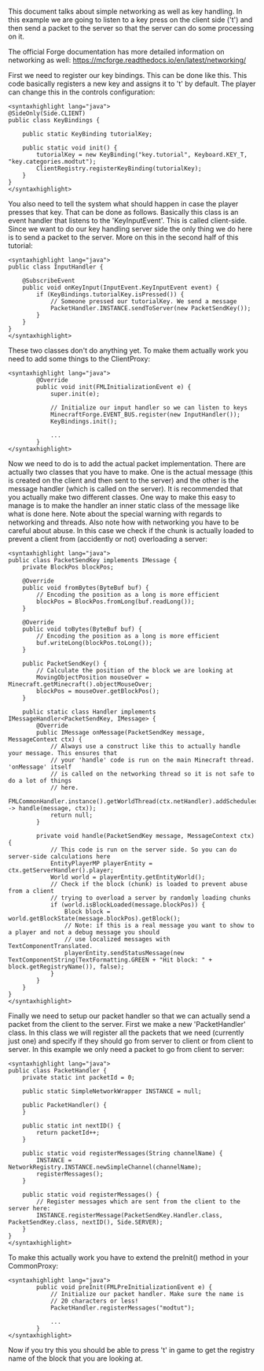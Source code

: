This document talks about simple networking as well as key handling. In this example we are going to listen to a key press on the client side ('t') and then send a packet to the server so that the server can do some processing on it.

The official Forge documentation has more detailed information on networking as well: https://mcforge.readthedocs.io/en/latest/networking/

First we need to register our key bindings. This can be done like this. This code basically registers a new key and assigns it to 't' by default. The player can change this in the controls configuration:
```
<syntaxhighlight lang="java">
@SideOnly(Side.CLIENT)
public class KeyBindings {

    public static KeyBinding tutorialKey;

    public static void init() {
        tutorialKey = new KeyBinding("key.tutorial", Keyboard.KEY_T, "key.categories.modtut");
        ClientRegistry.registerKeyBinding(tutorialKey);
    }
}
</syntaxhighlight>
```
You also need to tell the system what should happen in case the player presses that key. That can be done as follows. Basically this class is an event handler that listens to the 'KeyInputEvent'. This is called client-side. Since we want to do our key handling server side the only thing we do here is to send a packet to the server. More on this in the second half of this tutorial:
```
<syntaxhighlight lang="java">
public class InputHandler {

    @SubscribeEvent
    public void onKeyInput(InputEvent.KeyInputEvent event) {
        if (KeyBindings.tutorialKey.isPressed()) {
            // Someone pressed our tutorialKey. We send a message
            PacketHandler.INSTANCE.sendToServer(new PacketSendKey());
        }
    }
}
</syntaxhighlight>
```
These two classes don't do anything yet. To make them actually work you need to add some things to the ClientProxy:
```
<syntaxhighlight lang="java">
        @Override
        public void init(FMLInitializationEvent e) {
            super.init(e);

            // Initialize our input handler so we can listen to keys
            MinecraftForge.EVENT_BUS.register(new InputHandler());
            KeyBindings.init();

            ...
        }
</syntaxhighlight>
```
Now we need to do is to add the actual packet implementation. There are actually two classes that you have to make. One is the actual message (this is created on the client and then sent to the server) and the other is the message handler (which is called on the server). It is recommended that you actually make two different classes. One way to make this easy to manage is to make the handler an inner static class of the message like what is done here. Note about the special warning with regards to networking and threads. Also note how with networking you have to be careful about abuse. In this case we check if the chunk is actually loaded to prevent a client from (accidently or not) overloading a server:
```
<syntaxhighlight lang="java">
public class PacketSendKey implements IMessage {
    private BlockPos blockPos;

    @Override
    public void fromBytes(ByteBuf buf) {
        // Encoding the position as a long is more efficient
        blockPos = BlockPos.fromLong(buf.readLong());
    }

    @Override
    public void toBytes(ByteBuf buf) {
        // Encoding the position as a long is more efficient
        buf.writeLong(blockPos.toLong());
    }

    public PacketSendKey() {
        // Calculate the position of the block we are looking at
        MovingObjectPosition mouseOver = Minecraft.getMinecraft().objectMouseOver;
        blockPos = mouseOver.getBlockPos();
    }

    public static class Handler implements IMessageHandler<PacketSendKey, IMessage> {
        @Override
        public IMessage onMessage(PacketSendKey message, MessageContext ctx) {
            // Always use a construct like this to actually handle your message. This ensures that
            // your 'handle' code is run on the main Minecraft thread. 'onMessage' itself
            // is called on the networking thread so it is not safe to do a lot of things
            // here.
            FMLCommonHandler.instance().getWorldThread(ctx.netHandler).addScheduledTask(() -> handle(message, ctx));
            return null;
        }

        private void handle(PacketSendKey message, MessageContext ctx) {
            // This code is run on the server side. So you can do server-side calculations here
            EntityPlayerMP playerEntity = ctx.getServerHandler().player;
            World world = playerEntity.getEntityWorld();
            // Check if the block (chunk) is loaded to prevent abuse from a client
            // trying to overload a server by randomly loading chunks
            if (world.isBlockLoaded(message.blockPos)) {
                Block block = world.getBlockState(message.blockPos).getBlock();
                // Note: if this is a real message you want to show to a player and not a debug message you should
                // use localized messages with TextComponentTranslated.
                playerEntity.sendStatusMessage(new TextComponentString(TextFormatting.GREEN + "Hit block: " + block.getRegistryName()), false);
            }
        }
    }
}
</syntaxhighlight>
```
Finally we need to setup our packet handler so that we can actually send a packet from the client to the server. First we make a new 'PacketHandler' class. In this class we will register all the packets that we need (currently just one) and specify if they should go from server to client or from client to server. In this example we only need a packet to go from client to server:
```
<syntaxhighlight lang="java">
public class PacketHandler {
    private static int packetId = 0;

    public static SimpleNetworkWrapper INSTANCE = null;

    public PacketHandler() {
    }

    public static int nextID() {
        return packetId++;
    }

    public static void registerMessages(String channelName) {
        INSTANCE = NetworkRegistry.INSTANCE.newSimpleChannel(channelName);
        registerMessages();
    }

    public static void registerMessages() {
        // Register messages which are sent from the client to the server here:
        INSTANCE.registerMessage(PacketSendKey.Handler.class, PacketSendKey.class, nextID(), Side.SERVER);
    }
}
</syntaxhighlight>
```
To make this actually work you have to extend the preInit() method in your CommonProxy:
```
<syntaxhighlight lang="java">
        public void preInit(FMLPreInitializationEvent e) {
            // Initialize our packet handler. Make sure the name is
            // 20 characters or less!
            PacketHandler.registerMessages("modtut");

            ...
        }
</syntaxhighlight>
```

Now if you try this you should be able to press 't' in game to get the registry name of the block that you are looking at.
